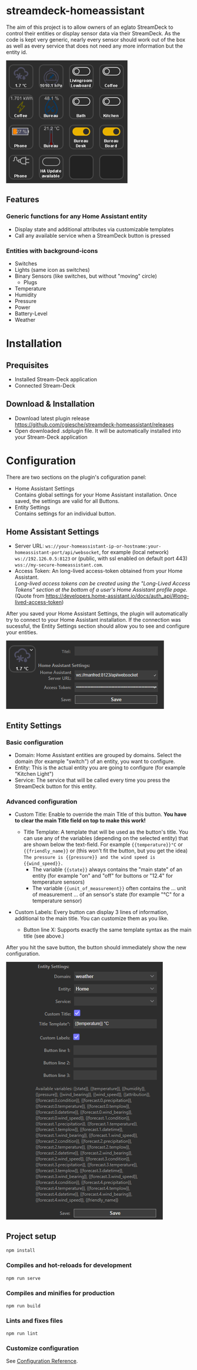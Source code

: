 # streamdeck-homeassistant
The aim of this project is to allow owners of an eglato StreamDeck to control their entities or display sensor data via
their StreamDeck. As the code is kept very generic, nearly every sensor should work out of the box as well as every
service that does not need any more information but the entity id.

![img.png](doc/example.png)

## Features
### Generic functions for any Home Assistant entity
* Display state and additional attributes via customizable templates
* Call any available service when a StreamDeck button is pressed

### Entities with background-icons
* Switches
* Lights (same icon as switches)
* Binary Sensors (like switches, but without "moving" circle)
  * Plugs
* Temperature
* Humidity
* Pressure
* Power
* Battery-Level
* Weather

# Installation
## Prequisites
* Installed Stream-Deck application
* Connected Stream-Deck

## Download & Installation
* Download latest plugin release https://github.com/cgiesche/streamdeck-homeassistant/releases
* Open downloaded .sdplugin file. It will be automatically installed into your Stream-Deck application

# Configuration
There are two sections on the plugin's cofiguration panel:
 * Home Assistant Settings  
   Contains global settings for your Home Assistant installation. Once saved, the settings are valid for all Buttons.
 * Entity Settings  
   Contains settings for an individual button.

## Home Assistant Settings
 * Server URL: `ws://your-homeassistant-ip-or-hostname:your-homeassistant-port/api/websocket`, for example (local network) `ws://192.126.0.5:8123` or (public, with ssl enabled on default port 443) `wss://my-secure-homeassistant.com`.
 * Access Token: An long-lived access-token obtained from your Home Assistant.  
   _Long-lived access tokens can be created using the "Long-Lived Access Tokens" section at the bottom of a user's Home Assistant profile page._ (Quote from https://developers.home-assistant.io/docs/auth_api/#long-lived-access-token)
   
After you saved your Home Assistant Settings, the plugin will automatically try to connect to your Home Assistant installation. If the connection was sucessful, the Entity Settings section should allow you to see and configure your entities.

![img_1.png](doc/ha_settings.png)

## Entity Settings
### Basic configuration
 * Domain: Home Assistant entities are grouped by domains. Select the domain (for example "switch") of an entity, you want to configure.
 * Entity: This is the actual entity you are going to configure (for example "Kitchen Light")
 * Service: The service that will be called every time you press the StreamDeck button for this entity.

### Advanced configuration
 * Custom Title: Enable to override the main Title of this button. **You have to clear the main Title field on top to make this work!**
   * Title Template: A template that will be used as the button's title. You can use any of the variables (depending on the selected entity) that are shown below the text-field. For example `{{temperature}}°C` or `{{friendly_name}}` or (this won't fit the button, but you get the idea) `The pressure is {{pressure}} and the wind speed is {{wind_speed}}.`  
     * The variable `{{state}}` always contains the "main state" of an entity (for example "on" and "off" for buttons or "12.4" for temperature sensors)
     * The variable `{{unit_of_measurement}}` often contains the ... unit of measurement ... of an sensor's state (for example "°C" for a temperature sensor)

 * Custom Labels: Every button can display 3 lines of information, additional to the main title. You can customize them as you like.
   * Button line X: Supports exactly the same template syntax as the main title (see above.)
  
After you hit the save button, the button should immediately show the new configuration.
  
![img.png](doc/entity_settings.png)

## Project setup
```
npm install
```

### Compiles and hot-reloads for development
```
npm run serve
```

### Compiles and minifies for production
```
npm run build
```

### Lints and fixes files
```
npm run lint
```

### Customize configuration
See [Configuration Reference](https://cli.vuejs.org/config/).
